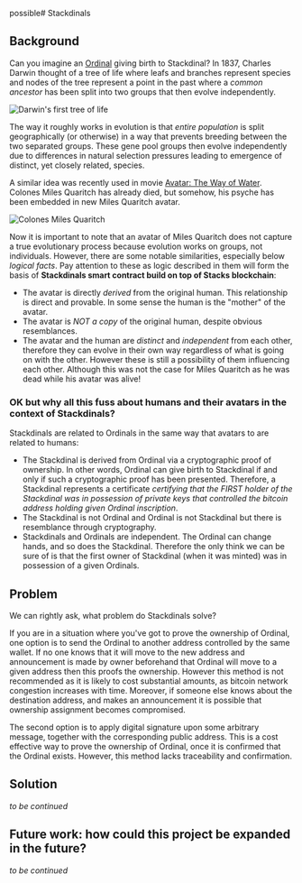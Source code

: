 possible# Stackdinals

## Background

Can you imagine an [Ordinal](https://github.com/casey/ord) giving birth to Stackdinal? In 1837, Charles Darwin thought of a tree of life where leafs and branches represent species and nodes of the tree represent a point in the past where a _common ancestor_ has been split into two groups that then evolve independently.  

![Darwin's first tree of life](https://i.guim.co.uk/img/static/sys-images/Guardian/Pix/pictures/2008/04/17/DarwinSketch.article.jpg?width=620&quality=45&dpr=2&s=none)

The way it roughly works in evolution is that _entire population_ is split geographically (or otherwise) in a way that prevents breeding between the two separated groups. These gene pool groups then evolve independently due to differences in natural selection pressures leading to emergence of distinct, yet closely related, species.

A similar idea was recently used in movie [Avatar: The Way of Water](https://en.wikipedia.org/wiki/Avatar:_The_Way_of_Water). Colones Miles Quaritch has already died, but somehow, his psyche has been embedded in new Miles Quaritch avatar.

![Colones Miles Quaritch](https://static1.cbrimages.com/wordpress/wp-content/uploads/2022/12/why-avatar-2-s-quaritch-is-more-dangerous-than-the-original.jpg)

Now it is important to note that an avatar of Miles Quaritch does not capture a true evolutionary process because evolution works on groups, not individuals. However, there are some notable similarities, especially below _logical facts_. Pay attention to these as logic described in them will form the basis of __Stackdinals smart contract build on top of Stacks blockchain__:

- The avatar is directly _derived_ from the original human. This relationship is direct and provable. In some sense the human is the "mother" of the avatar.
- The avatar is _NOT a copy_ of the original human, despite obvious resemblances.
- The avatar and the human are _distinct_ and _independent_ from each other, therefore they can evolve in their own way regardless of what is going on with the other. However these is still a possibility of them influencing each other. Although this was not the case for Miles Quaritch as he was dead while his avatar was alive!

### OK but why all this fuss about humans and their avatars in the context of Stackdinals?

Stackdinals are related to Ordinals in the same way that avatars to are related to humans:

- The Stackdinal is derived from Ordinal via a cryptographic proof of ownership. In other words, Ordinal can give birth to Stackdinal if and only if such a cryptographic proof has been presented. Therefore, a Stackdinal represents a certificate _certifying that the FIRST holder of the Stackdinal was in possession of private keys that controlled the bitcoin address holding given Ordinal inscription_.
- The Stackdinal is not Ordinal and Ordinal is not Stackdinal but there is resemblance through cryptography.
- Stackdinals and Ordinals are independent. The Ordinal can change hands, and so does the Stackdinal. Therefore the only think we can be sure of is that the first owner of Stackdinal (when it was minted) was in possession of a given Ordinals.

## Problem

We can rightly ask, what problem do Stackdinals solve?

If you are in a situation where you've got to prove the ownership of Ordinal, one option is to send the Ordinal to another address controlled by the same wallet. If no one knows that it will move to the new address and announcement is made by owner beforehand that Ordinal will move to a given address then this proofs the ownership. However this method is not recommended as it is likely to cost substantial amounts, as bitcoin network congestion increases with time. Moreover, if someone else knows about the destination address, and makes an announcement it is possible that ownership assignment becomes compromised.    

The second option is to apply digital signature upon some arbitrary message, together with the corresponding public address. This is a cost effective way to prove the ownership of Ordinal, once it is confirmed that the Ordinal exists. However, this method lacks traceability and confirmation.

## Solution

 _to be continued_

## Future work: how could this project be expanded in the future?

 _to be continued_
